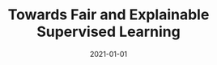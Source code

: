---
title: "Towards Fair and Explainable Supervised Learning"
collection: publications
date: 2021-01-01
year: 2021
venue: 'ICML Workshop on Socially Responsible Machine Learning'
paperurl: 'https://drive.google.com/file/d/1z24hITF0Xrlc_IX_rOZVZ2aigOj1hxhD/view?usp=sharing'
resourceslug: no_resource
authors: 'A. Mishra, N. Perello, P.A. Grabowicz'
---